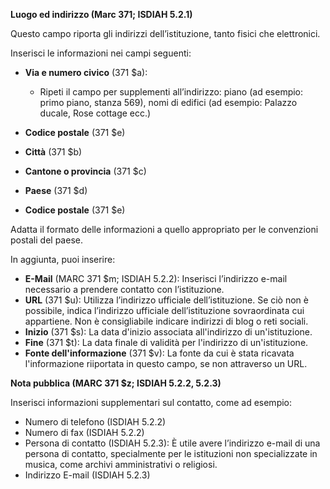**Luogo ed indirizzo (Marc 371; ISDIAH 5.2.1)**

Questo campo riporta gli indirizzi dell’istituzione, tanto fisici che elettronici. 

Inserisci le informazioni nei campi seguenti:

- **Via e numero civico** (371 $a): 

  - Ripeti il campo per supplementi all’indirizzo: piano (ad esempio: primo piano, stanza 569), nomi di edifici (ad esempio: Palazzo ducale, Rose cottage ecc.) 
- **Codice postale** (371 $e)
- **Città** (371 $b)
- **Cantone o provincia** (371 $c)
- **Paese** (371 $d)
- **Codice postale** (371 $e)

Adatta il formato delle informazioni a quello appropriato per le convenzioni postali del paese.

In aggiunta, puoi inserire:

- **E-Mail** (MARC 371 $m; ISDIAH 5.2.2): Inserisci l’indirizzo e-mail necessario a prendere contatto con l’istituzione.
- **URL** (371 $u): Utilizza l’indirizzo ufficiale dell’istituzione. Se ciò non è possibile, indica l’indirizzo ufficiale dell’istituzione sovraordinata cui appartiene. Non è consigliabile indicare indirizzi di blog o reti sociali.
- **Inizio**  (371 $s): La data d'inizio associata all'indirizzo di un'istituzione.
- **Fine**  (371 $t): La data finale di validità per l'indirizzo di un'istituzione.
- **Fonte dell'informazione**  (371 $v): La fonte da cui è stata ricavata l'informazione riiportata in questo campo, se non attraverso un URL.

**Nota pubblica (MARC 371 $z; ISDIAH 5.2.2, 5.2.3)**

Inserisci informazioni supplementari sul contatto, come ad esempio:

- Numero di telefono (ISDIAH 5.2.2)
- Numero di fax (ISDIAH 5.2.2)
- Persona di contatto (ISDIAH 5.2.3): È utile avere l’indirizzo e-mail di una persona di contatto, specialmente per le istituzioni non specializzate in musica, come archivi amministrativi o religiosi.   
- Indirizzo E-mail (ISDIAH 5.2.3)